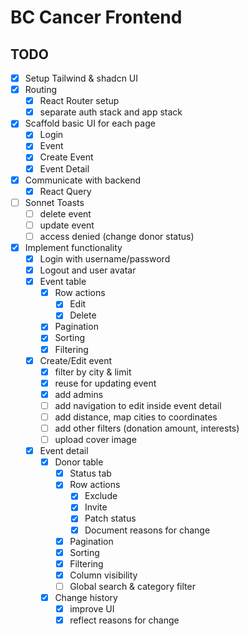 # BC Cancer Frontend

## TODO

- [x] Setup Tailwind & shadcn UI
- [x] Routing
  - [x] React Router setup
  - [x] separate auth stack and app stack
- [x] Scaffold basic UI for each page
  - [x] Login
  - [x] Event
  - [x] Create Event
  - [x] Event Detail
- [x] Communicate with backend
  - [x] React Query
- [ ] Sonnet Toasts
  - [ ] delete event
  - [ ] update event
  - [ ] access denied (change donor status)
- [x] Implement functionality
  - [x] Login with username/password
  - [x] Logout and user avatar
  - [x] Event table
    - [x] Row actions
      - [x] Edit
      - [x] Delete
    - [x] Pagination
    - [x] Sorting
    - [x] Filtering
  - [x] Create/Edit event
    - [x] filter by city & limit
    - [x] reuse for updating event
    - [x] add admins
    - [ ] add navigation to edit inside event detail
    - [ ] add distance, map cities to coordinates
    - [ ] add other filters (donation amount, interests)
    - [ ] upload cover image
  - [x] Event detail
    - [x] Donor table
      - [x] Status tab
      - [x] Row actions
        - [x] Exclude
        - [x] Invite
        - [x] Patch status
        - [x] Document reasons for change
      - [x] Pagination
      - [x] Sorting
      - [x] Filtering
      - [x] Column visibility
      - [ ] Global search & category filter
    - [x] Change history
      - [x] improve UI
      - [x] reflect reasons for change
